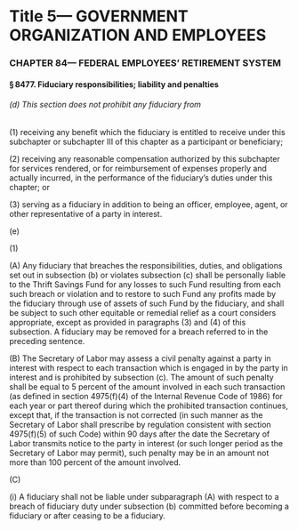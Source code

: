 
# Title 5— GOVERNMENT ORGANIZATION AND EMPLOYEES
### CHAPTER 84— FEDERAL EMPLOYEES’ RETIREMENT SYSTEM
#### § 8477. Fiduciary responsibilities; liability and penalties
###### (d) This section does not prohibit any fiduciary from

(1) receiving any benefit which the fiduciary is entitled to receive under this subchapter or subchapter III of this chapter as a participant or beneficiary;

(2) receiving any reasonable compensation authorized by this subchapter for services rendered, or for reimbursement of expenses properly and actually incurred, in the performance of the fiduciary’s duties under this chapter; or

(3) serving as a fiduciary in addition to being an officer, employee, agent, or other representative of a party in interest.

(e)

(1)

(A) Any fiduciary that breaches the responsibilities, duties, and obligations set out in subsection (b) or violates subsection (c) shall be personally liable to the Thrift Savings Fund for any losses to such Fund resulting from each such breach or violation and to restore to such Fund any profits made by the fiduciary through use of assets of such Fund by the fiduciary, and shall be subject to such other equitable or remedial relief as a court considers appropriate, except as provided in paragraphs (3) and (4) of this subsection. A fiduciary may be removed for a breach referred to in the preceding sentence.

(B) The Secretary of Labor may assess a civil penalty against a party in interest with respect to each transaction which is engaged in by the party in interest and is prohibited by subsection (c). The amount of such penalty shall be equal to 5 percent of the amount involved in each such transaction (as defined in section 4975(f)(4) of the Internal Revenue Code of 1986) for each year or part thereof during which the prohibited transaction continues, except that, if the transaction is not corrected (in such manner as the Secretary of Labor shall prescribe by regulation consistent with section 4975(f)(5) of such Code) within 90 days after the date the Secretary of Labor transmits notice to the party in interest (or such longer period as the Secretary of Labor may permit), such penalty may be in an amount not more than 100 percent of the amount involved.

(C)

(i) A fiduciary shall not be liable under subparagraph (A) with respect to a breach of fiduciary duty under subsection (b) committed before becoming a fiduciary or after ceasing to be a fiduciary.
